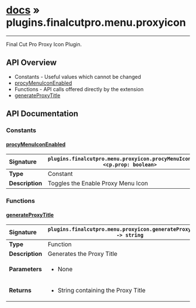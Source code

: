 # [docs](index.md) » plugins.finalcutpro.menu.proxyicon
---

Final Cut Pro Proxy Icon Plugin.

## API Overview
* Constants - Useful values which cannot be changed
 * [procyMenuIconEnabled](#procymenuiconenabled)
* Functions - API calls offered directly by the extension
 * [generateProxyTitle](#generateproxytitle)

## API Documentation

### Constants

#### [procyMenuIconEnabled](#procymenuiconenabled)
| <span style="float: left;">**Signature**</span> | <span style="float: left;">`plugins.finalcutpro.menu.proxyicon.procyMenuIconEnabled <cp.prop: boolean>` </span>                                                          |
| -----------------------------------------------------|---------------------------------------------------------------------------------------------------------|
| **Type**                                             | Constant |
| **Description**                                      | Toggles the Enable Proxy Menu Icon |

### Functions

#### [generateProxyTitle](#generateproxytitle)
| <span style="float: left;">**Signature**</span> | <span style="float: left;">`plugins.finalcutpro.menu.proxyicon.generateProxyTitle() -> string` </span>                                                          |
| -----------------------------------------------------|---------------------------------------------------------------------------------------------------------|
| **Type**                                             | Function |
| **Description**                                      | Generates the Proxy Title |
| **Parameters**                                       | <ul><li>None</li></ul> |
| **Returns**                                          | <ul><li>String containing the Proxy Title</li></ul> |

